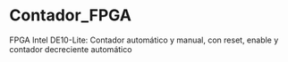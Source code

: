 # Contador_FPGA
FPGA Intel DE10-Lite: Contador automático y manual, con reset, enable y contador decreciente automático
